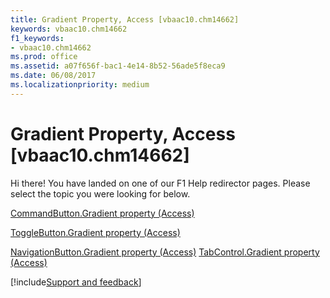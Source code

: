 ```yaml
---
title: Gradient Property, Access [vbaac10.chm14662]
keywords: vbaac10.chm14662
f1_keywords:
- vbaac10.chm14662
ms.prod: office
ms.assetid: a07f656f-bac1-4e14-8b52-56ade5f8eca9
ms.date: 06/08/2017
ms.localizationpriority: medium
---
```



# Gradient Property, Access [vbaac10.chm14662]

Hi there! You have landed on one of our F1 Help redirector pages. Please select the topic you were looking for below.

[CommandButton.Gradient property (Access)](https://msdn.microsoft.com/library/6ab8ea87-7bba-6476-14e5-0d0e7e645d0e%28Office.15%29.aspx)

[ToggleButton.Gradient property (Access)](https://msdn.microsoft.com/library/ac12829e-ec4c-7f6e-93fa-918dc84bf7ce%28Office.15%29.aspx)

[NavigationButton.Gradient property (Access)](https://msdn.microsoft.com/library/b23fb655-67bf-645f-f510-c4baafe02e58%28Office.15%29.aspx)
[TabControl.Gradient property (Access)](https://msdn.microsoft.com/library/0fa97694-025d-4064-5fc1-d95d873ad3fc%28Office.15%29.aspx)

[!include[Support and feedback](~/includes/feedback-boilerplate.md)]